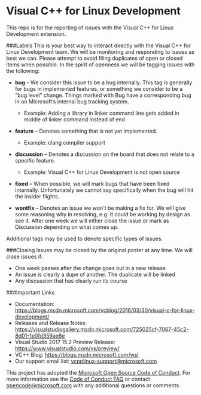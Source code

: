 # Visual C++ for Linux Development

This repo is for the reporting of issues with the Visual C++ for Linux Development extension.

###Labels
This is your best way to interact directly with the Visual C++ for Linux Development team. We will be monitoring and responding to issues as best we can. Please attempt to avoid filing duplicates of open or closed items when possible. In the spirit of openness we will be tagging issues with the following:

- **bug** – We consider this issue to be a bug internally. This tag is generally for bugs in implemented features, or something we consider to be a “bug level” change. Things marked with Bug have a corresponding bug in on Microsoft’s internal bug tracking system.
  - Example: Adding a library in linker command line gets added in middle of linker command instead of end

- **feature** – Denotes something that is not yet implemented.  
  - Example:  clang compiler support

- **discussion** – Denotes a discussion on the board that does not relate to a specific feature.
  - Example: Visual C++ for Linux Development is not open source 

- **fixed** – When possible, we will mark bugs that have been fixed internally.  Unfortunately we cannot say specifically when the bug will hit the insider flights.

- **wontfix** – Denotes an issue we won't be making a fix for.  We will give some reasoning why in resolving, e.g. it could be working by design as see it.  After one week we will either close the issue or mark as Discussion depending on what comes up.

Additional tags may be used to denote specific types of issues. 

###Closing
Issues may be closed by the original poster at any time.  We will close issues if:
- One week passes after the change goes out in a new release
- An issue is clearly a dupe of another.  The duplicate will be linked
- Any discussion that has clearly run its course

###Important Links
- Documentation:  https://blogs.msdn.microsoft.com/vcblog/2016/03/30/visual-c-for-linux-development/
- Releases and Release Notes: https://visualstudiogallery.msdn.microsoft.com/725025cf-7067-45c2-8d01-1e0fd359ae6e
- Visual Studio 2017 15.2 Preview Release: https://www.visualstudio.com/vs/preview/
- VC++ Blog: https://blogs.msdn.microsoft.com/wsl
- Our support email list: vcpplinux-support@microsoft.com

This project has adopted the [Microsoft Open Source Code of Conduct](https://opensource.microsoft.com/codeofconduct/). For more information see the [Code of Conduct FAQ](https://opensource.microsoft.com/codeofconduct/faq/) or contact [opencode@microsoft.com](mailto:opencode@microsoft.com) with any additional questions or comments.

